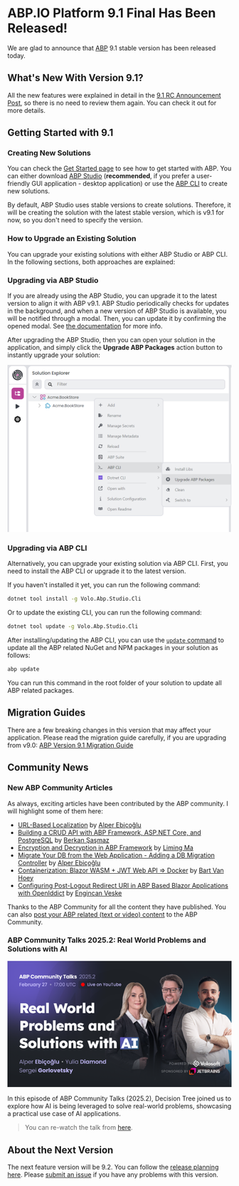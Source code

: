 # ABP.IO Platform 9.1 Final Has Been Released!

We are glad to announce that [ABP](https://abp.io/) 9.1 stable version has been released today. 

## What's New With Version 9.1?

All the new features were explained in detail in the [9.1 RC Announcement Post](https://abp.io/community/articles/abp-platform-9.1-rc-has-been-released-wws5l00k), so there is no need to review them again. You can check it out for more details. 

## Getting Started with 9.1

### Creating New Solutions

You can check the [Get Started page](https://abp.io/get-started) to see how to get started with ABP. You can either download [ABP Studio](https://abp.io/get-started#abp-studio-tab) (**recommended**, if you prefer a user-friendly GUI application - desktop application) or use the [ABP CLI](https://abp.io/docs/latest/cli) to create new solutions.

By default, ABP Studio uses stable versions to create solutions. Therefore, it will be creating the solution with the latest stable version, which is v9.1 for now, so you don't need to specify the version.

### How to Upgrade an Existing Solution

You can upgrade your existing solutions with either ABP Studio or ABP CLI. In the following sections, both approaches are explained:

### Upgrading via ABP Studio

If you are already using the ABP Studio, you can upgrade it to the latest version to align it with ABP v9.1. ABP Studio periodically checks for updates in the background, and when a new version of ABP Studio is available, you will be notified through a modal. Then, you can update it by confirming the opened modal. See [the documentation](https://abp.io/docs/latest/studio/installation#upgrading) for more info.

After upgrading the ABP Studio, then you can open your solution in the application, and simply click the **Upgrade ABP Packages** action button to instantly upgrade your solution:

![](upgrade-abp-packages.png)

### Upgrading via ABP CLI

Alternatively, you can upgrade your existing solution via ABP CLI. First, you need to install the ABP CLI or upgrade it to the latest version.

If you haven't installed it yet, you can run the following command:

```bash
dotnet tool install -g Volo.Abp.Studio.Cli
```

Or to update the existing CLI, you can run the following command:

```bash
dotnet tool update -g Volo.Abp.Studio.Cli
```

After installing/updating the ABP CLI, you can use the [`update` command](https://abp.io/docs/latest/CLI#update) to update all the ABP related NuGet and NPM packages in your solution as follows:

```bash
abp update
```

You can run this command in the root folder of your solution to update all ABP related packages.

## Migration Guides

There are a few breaking changes in this version that may affect your application. Please read the migration guide carefully, if you are upgrading from v9.0: [ABP Version 9.1 Migration Guide](https://abp.io/docs/latest/release-info/migration-guides/abp-9-1)

## Community News

### New ABP Community Articles

As always, exciting articles have been contributed by the ABP community. I will highlight some of them here:

* [URL-Based Localization](https://abp.io/community/articles/urlbased-localization-3ivzinbb) by [Alper Ebiçoğlu](https://twitter.com/alperebicoglu)
* [Building a CRUD API with ABP Framework, ASP.NET Core, and PostgreSQL](https://abp.io/community/articles/building-a-crud-api-with-abp-framework-asp.net-core-and-postgresql-elrj0old) by [Berkan Şaşmaz](https://github.com/berkansasmaz) 
* [Encryption and Decryption in ABP Framework](https://abp.io/community/articles/encryption-and-decryption-in-abp-framework-37uqhdwz) by [Liming Ma](https://github.com/maliming)
* [Migrate Your DB from the Web Application - Adding a DB Migration Controller](https://abp.io/community/articles/migrate-your-db-from-the-web-application-adding-a-db-migration-controller-in-abp-framework-x3u3uvk3) by [Alper Ebiçoğlu](https://twitter.com/alperebicoglu)
* [Containerization: Blazor WASM + JWT Web API => Docker](https://abp.io/community/articles/containerization-blazor-wasm-jwt-web-api-docker-i3eirlsf) by [Bart Van Hoey](https://abp.io/community/members/bartvanhoey)
* [Configuring Post-Logout Redirect URI in ABP Based Blazor Applications with OpenIddict](https://abp.io/community/articles/configuring-postlogout-redirect-uri-in-abp-based-blazor-applications-with-openiddict-1t84suxg) by [Engincan Veske](https://github.com/EngincanV)

Thanks to the ABP Community for all the content they have published. You can also [post your ABP related (text or video) content](https://abp.io/community/posts/submit) to the ABP Community.

### ABP Community Talks 2025.2: Real World Problems and Solutions with AI

![](community-talks.png)

In this episode of ABP Community Talks (2025.2), Decision Tree joined us to explore how AI is being leveraged to solve real-world problems, showcasing a practical use case of AI applications.

> You can re-watch the talk from [here](https://www.youtube.com/watch?v=CXpWjxCIY_E).

## About the Next Version

The next feature version will be 9.2. You can follow the [release planning here](https://github.com/abpframework/abp/milestones). Please [submit an issue](https://github.com/abpframework/abp/issues/new) if you have any problems with this version.
